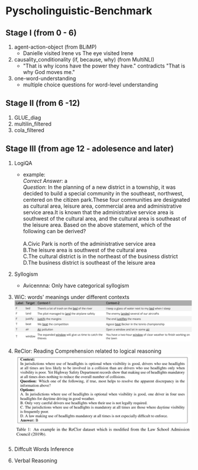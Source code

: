 # Pyscholinguistic-Benchmark

## Stage I (from 0 - 6)
1. agent-action-object (from BLiMP)
   - Danielle visited Irene vs The eye visited Irene
2. causality_conditionality (if, because, why) (from MultiNLI)
   - "That is why icons have the power they have." contradicts "That is why God moves me."
3. one-word-understanding
   - multiple choice questions for word-level understanding

## Stage II (from 6 -12)
1. GLUE_diag
2. multilin_filtered
3. cola_filtered

## Stage III (from age 12 - adolesence and later)
1. LogiQA
   - example: \
    *Correct Answer*: a \
    *Question*: In the planning of a new district in a township, it was decided to build a special community in the southeast, northwest, centered on the citizen park.These four communities are designated as cultural area, leisure area, commercial area and administrative service area.It is known that the administrative service area is southwest of the cultural area, and the cultural area is southeast of the leisure area.
    Based on the above statement, which of the following can be derived? \
    \
    A.Civic Park is north of the administrative service area \
    B.The leisure area is southwest of the cultural area\
    C.The cultural district is in the northeast of the business district \
    D.The business district is southeast of the leisure area
1. Syllogism
   - Avicennna: Only have categorical syllogism

2. WiC: words' meanings under different contexts
   ![Alt text](./StageIII/pics/WiC_pic1.png)

3. ReClor: Reading Comprehension related to logical reasoning
   ![Alt text](./StageIII/pics/ReClor_pic1.png)

4. Diffcult Words Inference

4. Verbal Reasoning
   

